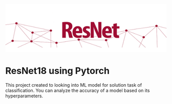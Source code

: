 <!-- ![Image for Readme](https://github.com/kek7777/Links/raw/main/Resnet.gif) -->


<img src="https://github.com/kek7777/Links/raw/main/Resnet.gif" width="800" height="150">

#  **ResNet18 using Pytorch**

This project created to looking into ML model for solution task of classification.
You can analyze the accuracy of a model based on its hyperparameters.
